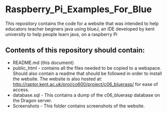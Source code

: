 # Raspberry_Pi_Examples_For_Blue

This repository contains the code for a website that was intended to help educators teacher beginers java using blueJ, an IDE developed by kent university to help people learn java, on a raspberry Pi

## Contents of this repository should contain:

- README.md (this document)
- public_html - contains all the files needed to be copied to a webspace. Should also contain a readme that should be followed in order to install the website. The website is also hosted at: http://raptor.kent.ac.uk/proj/co600/project/c06_bluerasp/ for ease of access.
- database.sql - This contains a dump of the c06_bluerasp database on the Dragon server.
- Screenshots - This folder contains screenshots of the website.
